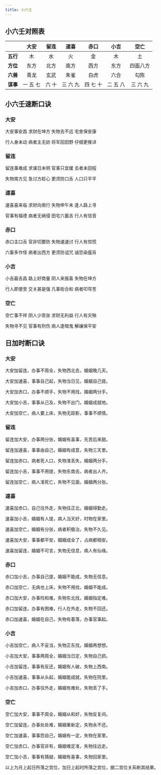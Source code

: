 ```yaml
---
title: 小六壬
---
```


## 小六壬对照表

|          |   大安   | 留连  |   速喜   |   赤口   |   小吉   |   空亡   |
| :------: | :------: | :---: | :------: | :------: | :------: | :------: |
| **五行** |    木    |  水   |    火    |    金    |    木    |    土    |
| **方位** |   东方   | 北方  |   南方   |   西方   |   东方   | 四面八方 |
| **六兽** |   青龙   | 玄武  |   朱雀   |   白虎   |   六合   |   勾陈   |
| **谋事** | 一 五 七 | 六 十 | 三 六 九 | 四 七 十 | 二 五 八 | 三 六 九 |

## 小六壬速断口诀

### 大安

大安事安昌 求财在坤方 失物去不远 宅舍保安康

行人身未动 病者主无妨 将军回田野 仔细更推详

### 留连

留连事难成 求谋日未明 官事只宜缓 去者未回程

失物南方见 急讨方趁心 更须防口舌 人口只平平

### 速喜

速喜喜来临 求财向南行 失物申午未 逢人路上寻

官事有福德 病者无祸侵 田宅六蓄吉 行人有信音

### 赤口

赤口主口舌 官非切要防 失物速速讨 行人有惊慌

六畜多作怪 病者出西方 更须防诅咒 诚恐染瘟肓

### 小吉

小吉最吉昌 路上好商量 阴人来报喜 失物在坤方

行人即便至 交关甚是强 凡事街合和 病者叩穹苍

### 空亡

空亡事不祥 阴人少乖张 求财无利益 行人有灾殃

失物寻不见 官事有刑伤 病人逢暗鬼 解禳保平安

## 日加时断口诀

### 大安

大安加留连，办事不周全，失物西北去，婚姻晚几天。

大安加速喜，事事自己起，失物当日见，婚姻自己提。

大安加赤口，办事不顺手，失物不用找，婚姻两分手。

大安加小吉，事事从己及，失物不出门，婚姻成就地。

大安加空亡，病人要上床，失物无踪影，事事不顺情。

### 留连

留连加大安，办事两分张，婚姻有喜事，先苦后来甜。

留连加速喜，事事由自己，婚姻有成意，失物三天里。

留连加赤口，病者死人口，失物准丢失，婚姻两分手。

留连加小吉，事事不用提，失物东南去，病者出人齐。

留连加空亡，病人准死亡，失物不见面，婚姻两分张。

### 速喜

速喜加赤口，自己往外走，失物往正北，婚姻得勤走。

速喜加小吉，婚姻有人提，病人当天好，时物在家里。

速喜加空亡，婚姻有分张，病者积极治，失物不久见。

速喜加大安，事事都平安，姻姻成全了，占病都相安。

速喜加留连，婚姻不可言，失物无信息，病人有仙缘。

### 赤口

赤口加小吉，办事自己提，婚姻不能成，失物无信息。

赤口加空亡，无病也上床，失物不用找，婚姻不能成。

赤口加大安，办事险和难，失物东北找，婚姻指定难。

赤口加留连，办事有困难，行人在外走，失物不回还。

赤口加速喜，婚姻在自己，失物有着落，办事官事起。

### 小吉

小吉加空亡，病人不妥当，失物正东找，婚姻再想想。

小吉加大安，事事两周全，婚姻当日定，失物自己损。

小吉加留连，事事有反还，婚姻有人破，失物上西南。

小吉加速喜，事事从头起，婚姻能成就，失物在院里。

小吉加赤口，办事往外走，婚姻有难处，失物丢了手。

### 空亡

空亡加大安，事事不周全，婚姻从和好，失物反复间。

空亡加留连，办事处处难，婚姻重新定，失物永不还。

空亡加速喜，事事怨自己，婚姻有一定，失物在家里。

空亡加赤口，办事官非有，婚姻难定准，失物往远走。

空亡加小吉，事事有猜疑，婚姻有喜事，失物回家里。

以上为月上起日所落之宫位，加日上起时所落之宫位，据二宫位关系断其结果。
